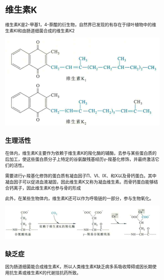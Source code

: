 # 维生素K

维生素K是2-甲基1，4-萘醌的衍生物，自然界已发现的有存在于绿叶植物中的维生素KI和由肠道细菌合成的维生素K2

![](4.1.1.png)

## 生理活性

在体内，维生素K主要作为依赖于维生素K的羧化酶的辅酶，去参与某些蛋白质的后加工，使这些蛋白质分子上特定的谷氨酸残基经历γ-羧基化修饰，并最终激活它们的活性。

需要进行γ-羧基化修饰的蛋白质有凝血因子Π、VⅠ、IX、和X以及骨钙蛋白。其中凝血因子可以促进血液凝固，因此维生素K又称为凝血维生素。而骨钙蛋白能够结合钙离子，因此维生素K也参与骨的形成

此外，在某些生物体内，维生素K还可以作为呼吸链的一部分，参与生物氧化。

![](4.1.2.png)

## 缺乏症

因为肠道细菌能合成维生素Κ，所以人类维生素K缺乏病多系吸收障碍或因长期使用抗生素或维生素K的代谢拮抗药所致。